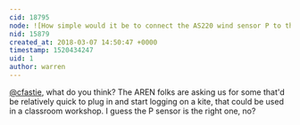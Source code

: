 ```yaml
---
cid: 18795
node: ![How simple would it be to connect the AS220 wind sensor P to the Mini Pearl Logger?](../notes/warren/03-07-2018/how-simple-would-it-be-to-connect-the-as220-wind-sensor-p-to-the-mini-pearl-logger)
nid: 15879
created_at: 2018-03-07 14:50:47 +0000
timestamp: 1520434247
uid: 1
author: warren
---
```


[@cfastie](/profile/cfastie), what do you think? The AREN folks are asking us for some that'd be relatively quick to plug in and start logging on a kite, that could be used in a classroom workshop. I guess the P sensor is the right one, no? 